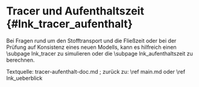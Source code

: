Tracer und Aufenthaltszeit {#lnk_tracer_aufenthalt}
==========================

<!-- #mf: Text bitte noch überarbeiten, ist erstmal nur ein Dummy-Text -->
Bei Fragen rund um den Stofftransport und die Fließzeit oder bei der 
Prüfung auf Konsistenz eines neuen Modells, kann es hilfreich einen
\subpage lnk_tracer zu simulieren oder die 
\subpage lnk_aufenthaltszeit zu berechnen.

Textquelle: tracer-aufenthalt-doc.md ; 
zurück zu: \ref main.md oder \ref lnk_ueberblick
